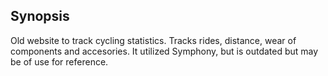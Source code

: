 ## Synopsis

Old website to track cycling statistics.  Tracks rides, distance, wear of components and accesories.  It utilized Symphony, but is outdated but may be of use for reference.

